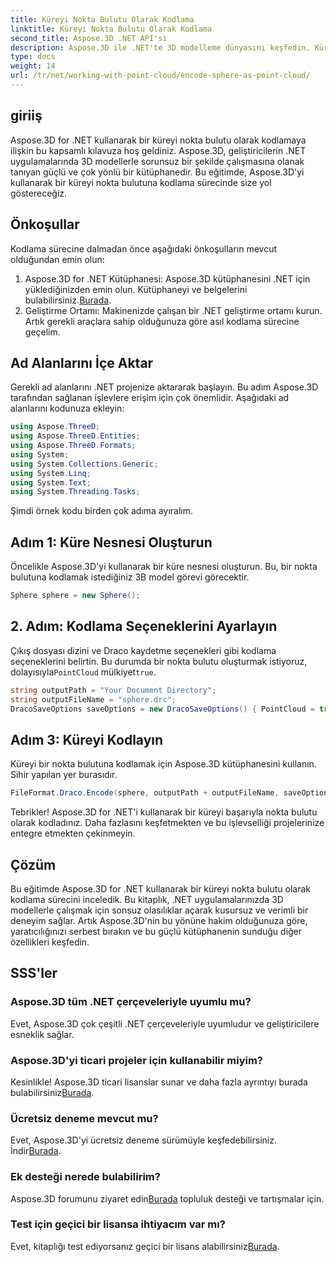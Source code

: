 ```yaml
---
title: Küreyi Nokta Bulutu Olarak Kodlama
linktitle: Küreyi Nokta Bulutu Olarak Kodlama
second_title: Aspose.3D .NET API'si
description: Aspose.3D ile .NET'te 3D modelleme dünyasını keşfedin. Küreleri zahmetsizce nokta bulutlarına kodlamayı öğrenin. Şimdi yaratıcılığınızı serbest bırakın!
type: docs
weight: 14
url: /tr/net/working-with-point-cloud/encode-sphere-as-point-cloud/
---
```

## giriiş
Aspose.3D for .NET kullanarak bir küreyi nokta bulutu olarak kodlamaya ilişkin bu kapsamlı kılavuza hoş geldiniz. Aspose.3D, geliştiricilerin .NET uygulamalarında 3D modellerle sorunsuz bir şekilde çalışmasına olanak tanıyan güçlü ve çok yönlü bir kütüphanedir. Bu eğitimde, Aspose.3D'yi kullanarak bir küreyi nokta bulutuna kodlama sürecinde size yol göstereceğiz.
## Önkoşullar
Kodlama sürecine dalmadan önce aşağıdaki önkoşulların mevcut olduğundan emin olun:
1.  Aspose.3D for .NET Kütüphanesi: Aspose.3D kütüphanesini .NET için yüklediğinizden emin olun. Kütüphaneyi ve belgelerini bulabilirsiniz.[Burada](https://reference.aspose.com/3d/net/).
2. Geliştirme Ortamı: Makinenizde çalışan bir .NET geliştirme ortamı kurun.
Artık gerekli araçlara sahip olduğunuza göre asıl kodlama sürecine geçelim.
## Ad Alanlarını İçe Aktar
Gerekli ad alanlarını .NET projenize aktararak başlayın. Bu adım Aspose.3D tarafından sağlanan işlevlere erişim için çok önemlidir. Aşağıdaki ad alanlarını kodunuza ekleyin:
```csharp
using Aspose.ThreeD;
using Aspose.ThreeD.Entities;
using Aspose.ThreeD.Formats;
using System;
using System.Collections.Generic;
using System.Linq;
using System.Text;
using System.Threading.Tasks;
```
Şimdi örnek kodu birden çok adıma ayıralım.
## Adım 1: Küre Nesnesi Oluşturun
Öncelikle Aspose.3D'yi kullanarak bir küre nesnesi oluşturun. Bu, bir nokta bulutuna kodlamak istediğiniz 3B model görevi görecektir.
```csharp
Sphere sphere = new Sphere();
```
## 2. Adım: Kodlama Seçeneklerini Ayarlayın
 Çıkış dosyası dizini ve Draco kaydetme seçenekleri gibi kodlama seçeneklerini belirtin. Bu durumda bir nokta bulutu oluşturmak istiyoruz, dolayısıyla`PointCloud` mülkiyet`true`.
```csharp
string outputPath = "Your Document Directory";
string outputFileName = "sphere.drc";
DracoSaveOptions saveOptions = new DracoSaveOptions() { PointCloud = true };
```
## Adım 3: Küreyi Kodlayın
Küreyi bir nokta bulutuna kodlamak için Aspose.3D kütüphanesini kullanın. Sihir yapılan yer burasıdır.
```csharp
FileFormat.Draco.Encode(sphere, outputPath + outputFileName, saveOptions);
```
Tebrikler! Aspose.3D for .NET'i kullanarak bir küreyi başarıyla nokta bulutu olarak kodladınız.
Daha fazlasını keşfetmekten ve bu işlevselliği projelerinize entegre etmekten çekinmeyin.
## Çözüm
Bu eğitimde Aspose.3D for .NET kullanarak bir küreyi nokta bulutu olarak kodlama sürecini inceledik. Bu kitaplık, .NET uygulamalarınızda 3D modellerle çalışmak için sonsuz olasılıklar açarak kusursuz ve verimli bir deneyim sağlar.
Artık Aspose.3D'nin bu yönüne hakim olduğunuza göre, yaratıcılığınızı serbest bırakın ve bu güçlü kütüphanenin sunduğu diğer özellikleri keşfedin.
## SSS'ler
### Aspose.3D tüm .NET çerçeveleriyle uyumlu mu?
Evet, Aspose.3D çok çeşitli .NET çerçeveleriyle uyumludur ve geliştiricilere esneklik sağlar.
### Aspose.3D'yi ticari projeler için kullanabilir miyim?
 Kesinlikle! Aspose.3D ticari lisanslar sunar ve daha fazla ayrıntıyı burada bulabilirsiniz[Burada](https://purchase.aspose.com/buy).
### Ücretsiz deneme mevcut mu?
 Evet, Aspose.3D'yi ücretsiz deneme sürümüyle keşfedebilirsiniz. İndir[Burada](https://releases.aspose.com/).
### Ek desteği nerede bulabilirim?
 Aspose.3D forumunu ziyaret edin[Burada](https://forum.aspose.com/c/3d/18) topluluk desteği ve tartışmalar için.
### Test için geçici bir lisansa ihtiyacım var mı?
 Evet, kitaplığı test ediyorsanız geçici bir lisans alabilirsiniz[Burada](https://purchase.aspose.com/temporary-license/).